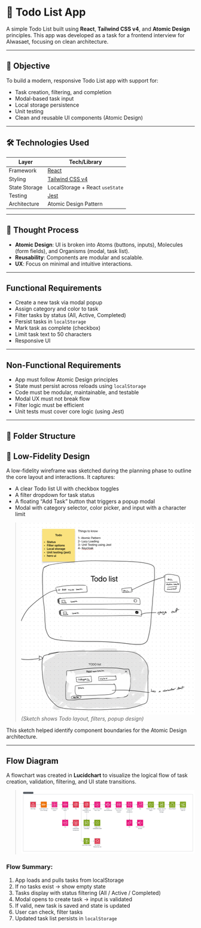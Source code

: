 # 📝 Todo List App

A simple Todo List built using **React**, **Tailwind CSS v4**, and **Atomic Design** principles. This app was developed as a task for a frontend interview for Alwasaet, focusing on clean architecture.

---

## 🚀 Objective

To build a modern, responsive Todo List app with support for:

- Task creation, filtering, and completion
- Modal-based task input
- Local storage persistence
- Unit testing
- Clean and reusable UI components (Atomic Design)

---

## 🛠 Technologies Used

| Layer         | Tech/Library                                |
| ------------- | ------------------------------------------- |
| Framework     | [React](https://reactjs.org/)               |
| Styling       | [Tailwind CSS v4](https://tailwindcss.com/) |
| State Storage | LocalStorage + React `useState`             |
| Testing       | [Jest](https://jestjs.io/)                  |
| Architecture  | Atomic Design Pattern                       |

---

## 📐 Thought Process

- **Atomic Design**: UI is broken into Atoms (buttons, inputs), Molecules (form fields), and Organisms (modal, task list).
- **Reusability**: Components are modular and scalable.
- **UX**: Focus on minimal and intuitive interactions.

---

## Functional Requirements

- Create a new task via modal popup
- Assign category and color to task
- Filter tasks by status (All, Active, Completed)
- Persist tasks in `localStorage`
- Mark task as complete (checkbox)
- Limit task text to 50 characters
- Responsive UI

---

## Non-Functional Requirements

- App must follow Atomic Design principles
- State must persist across reloads using `localStorage`
- Code must be modular, maintainable, and testable
- Modal UX must not break flow
- Filter logic must be efficient
- Unit tests must cover core logic (using Jest)

---

## 🧾 Folder Structure

## 🧾 Low-Fidelity Design

A low-fidelity wireframe was sketched during the planning phase to outline the core layout and interactions. It captures:

- A clear Todo list UI with checkbox toggles
- A filter dropdown for task status
- A floating “Add Task” button that triggers a popup modal
- Modal with category selector, color picker, and input with a character limit

> ![Low Fidelity Sketch](https://github.com/NouranAlSharawneh/todoAlwasaet/blob/main/public/assets/sketch.png)  
> _(Sketch shows Todo layout, filters, popup design)_

This sketch helped identify component boundaries for the Atomic Design architecture.

---

## Flow Diagram

A flowchart was created in **Lucidchart** to visualize the logical flow of task creation, validation, filtering, and UI state transitions.

> ![Flow Diagram](https://github.com/NouranAlSharawneh/todoAlwasaet/blob/main/public/assets/Flowchart.png)

### Flow Summary:

1. App loads and pulls tasks from localStorage
2. If no tasks exist → show empty state
3. Tasks display with status filtering (All / Active / Completed)
4. Modal opens to create task → input is validated
5. If valid, new task is saved and state is updated
6. User can check, filter tasks
7. Updated task list persists in `localStorage`

